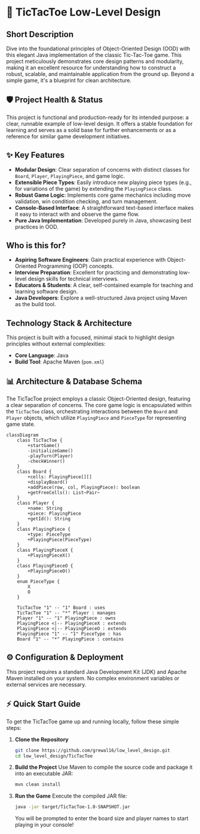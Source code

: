 # 🚀 TicTacToe Low-Level Design

## Short Description
Dive into the foundational principles of Object-Oriented Design (OOD) with this elegant Java implementation of the classic Tic-Tac-Toe game. This project meticulously demonstrates core design patterns and modularity, making it an excellent resource for understanding how to construct a robust, scalable, and maintainable application from the ground up. Beyond a simple game, it's a blueprint for clean architecture.

## 🛡️ Project Health & Status
This project is functional and production-ready for its intended purpose: a clear, runnable example of low-level design. It offers a stable foundation for learning and serves as a solid base for further enhancements or as a reference for similar game development initiatives.

## ✨ Key Features
*   **Modular Design**: Clear separation of concerns with distinct classes for `Board`, `Player`, `PlayingPiece`, and game logic.
*   **Extensible Piece Types**: Easily introduce new playing piece types (e.g., for variations of the game) by extending the `PlayingPiece` class.
*   **Robust Game Logic**: Implements core game mechanics including move validation, win condition checking, and turn management.
*   **Console-Based Interface**: A straightforward text-based interface makes it easy to interact with and observe the game flow.
*   **Pure Java Implementation**: Developed purely in Java, showcasing best practices in OOD.

## Who is this for?
*   **Aspiring Software Engineers**: Gain practical experience with Object-Oriented Programming (OOP) concepts.
*   **Interview Preparation**: Excellent for practicing and demonstrating low-level design skills for technical interviews.
*   **Educators & Students**: A clear, self-contained example for teaching and learning software design.
*   **Java Developers**: Explore a well-structured Java project using Maven as the build tool.

## Technology Stack & Architecture
This project is built with a focused, minimal stack to highlight design principles without external complexities:

*   **Core Language**: Java
*   **Build Tool**: Apache Maven (`pom.xml`)

## 📊 Architecture & Database Schema
The TicTacToe project employs a classic Object-Oriented design, featuring a clear separation of concerns. The core game logic is encapsulated within the `TicTacToe` class, orchestrating interactions between the `Board` and `Player` objects, which utilize `PlayingPiece` and `PieceType` for representing game state.

```mermaid
classDiagram
    class TicTacToe {
        +startGame()
        -initializeGame()
        -playTurn(Player)
        -checkWinner()
    }
    class Board {
        +cells: PlayingPiece[][]
        +displayBoard()
        +addPiece(row, col, PlayingPiece): boolean
        +getFreeCells(): List~Pair~
    }
    class Player {
        +name: String
        +piece: PlayingPiece
        +getId(): String
    }
    class PlayingPiece {
        +type: PieceType
        +PlayingPiece(PieceType)
    }
    class PlayingPieceX {
        +PlayingPieceX()
    }
    class PlayingPieceO {
        +PlayingPieceO()
    }
    enum PieceType {
        X
        O
    }

    TicTacToe "1" -- "1" Board : uses
    TicTacToe "1" -- "*" Player : manages
    Player "1" -- "1" PlayingPiece : owns
    PlayingPiece <|-- PlayingPieceX : extends
    PlayingPiece <|-- PlayingPieceO : extends
    PlayingPiece "1" -- "1" PieceType : has
    Board "1" -- "*" PlayingPiece : contains
```

## ⚙️ Configuration & Deployment
This project requires a standard Java Development Kit (JDK) and Apache Maven installed on your system. No complex environment variables or external services are necessary.

## ⚡ Quick Start Guide

To get the TicTacToe game up and running locally, follow these simple steps:

1.  **Clone the Repository**
    ```bash
    git clone https://github.com/grewal16/low_level_design.git
    cd low_level_design/TicTacToe
    ```

2.  **Build the Project**
    Use Maven to compile the source code and package it into an executable JAR:
    ```bash
    mvn clean install
    ```

3.  **Run the Game**
    Execute the compiled JAR file:
    ```bash
    java -jar target/TicTacToe-1.0-SNAPSHOT.jar
    ```
    You will be prompted to enter the board size and player names to start playing in your console!